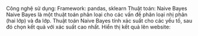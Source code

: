 Công nghệ sử dụng:
     Framework: pandas, sklearn
Thuật toán:
     Naive Bayes
          Naive Bayes là một thuật toán phân loại cho các vấn đề phân loại nhị phân (hai lớp) và đa lớp.
          Thuật toán Naive Bayes tính xác suất cho các yếu tố, sau đó chọn kết quả với xác suất cao nhất.
Hiển thị kết quả lên website:

